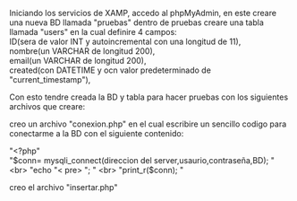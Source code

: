 Iniciando los servicios de XAMP, accedo al phpMyAdmin, en este creare una nueva BD llamada "pruebas"
dentro de pruebas creare una tabla llamada "users" en la cual definire 4 campos:
<br>
ID(sera de valor INT y autoincremental con una longitud de 11),<br>
nombre(un VARCHAR de longitud 200),<br>
email(un VARCHAR de longitud 200),<br>
created(con DATETIME y ocn valor predeterminado de "current_timestamp"),<br>

Con esto tendre creada la BD y tabla para hacer pruebas con los siguientes archivos que creare:

creo un archivo "conexion.php" en el cual escribire un sencillo codigo para conectarme a la BD
con el siguiente contenido:


"<?php"  <br>
"$conn= mysqli_connect(direccion del server,usaurio,contraseña,BD);  "  <br>
"echo "< pre> ";  "  <br>
"print_r($conn); "  <br>




creo el archivo "insertar.php"
